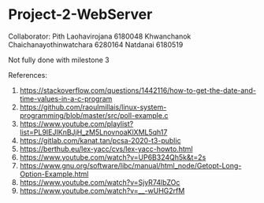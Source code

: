 # Project-2-WebServer

Collaborator: 
Pith Laohavirojana 6180048
Khwanchanok Chaichanayothinwatchara 6280164 
Natdanai 6180519 

Not fully done with milestone 3 

References: 

1. https://stackoverflow.com/questions/1442116/how-to-get-the-date-and-time-values-in-a-c-program
2. https://github.com/raoulmillais/linux-system-programming/blob/master/src/poll-example.c
3. https://www.youtube.com/playlist?list=PL9IEJIKnBJjH_zM5LnovnoaKlXML5qh17
4. https://gitlab.com/kanat.tan/pcsa-2020-t3-public 
5. https://berthub.eu/lex-yacc/cvs/lex-yacc-howto.html 
6. https://www.youtube.com/watch?v=UP6B324Qh5k&t=2s 
7. https://www.gnu.org/software/libc/manual/html_node/Getopt-Long-Option-Example.html
8. https://www.youtube.com/watch?v=SjyR74lbZOc
9. https://www.youtube.com/watch?v=__-wUHG2rfM





